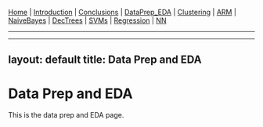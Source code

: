 [Home](index.html) | [Introduction](introduction.html) | [Conclusions](conclusion.html) | [DataPrep_EDA](dataprep_eda.html) | [Clustering](clustering.html) | [ARM](arm.html) | [NaiveBayes](naivebayes.html) | [DecTrees](dectrees.html) | [SVMs](svms.html) | [Regression](regression.html) | [NN](nn.html)

---

---
layout: default
title: Data Prep and EDA
---

# Data Prep and EDA
This is the data prep and EDA page.
